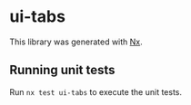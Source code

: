 # ui-tabs

This library was generated with [Nx](https://nx.dev).


## Running unit tests

Run `nx test ui-tabs` to execute the unit tests.

